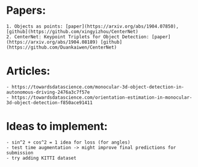 # Papers:
    1. Objects as points: [paper](https://arxiv.org/abs/1904.07850), [github](https://github.com/xingyizhou/CenterNet)
    2. CenterNet: Keypoint Triplets for Object Detection: [paper](https://arxiv.org/abs/1904.08189) [github](https://github.com/Duankaiwen/CenterNet)

# Articles:
    - https://towardsdatascience.com/monocular-3d-object-detection-in-autonomous-driving-2476a3c7f57e
    - https://towardsdatascience.com/orientation-estimation-in-monocular-3d-object-detection-f850ace91411

# Ideas to implement:
    - sin^2 + cos^2 = 1 idea for loss (for angles)
    - test time augmentation -> might improve final predictions for submission
    - try adding KITTI dataset




